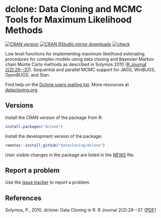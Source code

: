 # dclone: Data Cloning and MCMC Tools for Maximum Likelihood Methods

[![CRAN version](https://www.r-pkg.org/badges/version/dclone)](https://CRAN.R-project.org/package=dclone)
[![CRAN RStudio mirror downloads](https://cranlogs.r-pkg.org/badges/grand-total/dclone)](https://www.rdocumentation.org/packages/dclone/)
[![check](https://github.com/datacloning/dclone/actions/workflows/check.yml/badge.svg)](https://github.com/datacloning/dclone/actions/workflows/check.yml)

Low level functions for implementing
maximum likelihood estimating procedures for
complex models using data cloning and Bayesian
Markov chain Monte Carlo methods
as described in Solymos 2010 ([R Journal 2(2):29--37](https://journal.r-project.org/archive/2010-2/RJournal_2010-2_Solymos.pdf)).
Sequential and parallel MCMC support
for JAGS, WinBUGS, OpenBUGS, and Stan.

Find help on the [Dclone users mailing list](https://groups.google.com/forum/#!forum/dclone-users).
More resources at [datacloning.org](https://datacloning.org).

## Versions

Install the CRAN version of the package from R:

```R
install.packages("dclone")
```

Install the development version of the package:

```R
remotes::install_github("datacloning/dclone")
```

User visible changes in the package are listed in the [NEWS](https://github.com/datacloning/dclone/blob/master/NEWS.md) file.

## Report a problem

Use the [issue tracker](https://github.com/datacloning/dclone/issues)
to report a problem.

## References

Solymos, P., 2010. dclone: Data Cloning in R. R Journal 2(2):29--37. [[PDF](https://journal.r-project.org/archive/2010-2/RJournal_2010-2_Solymos.pdf)]

